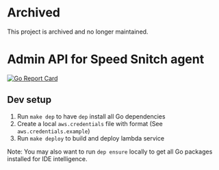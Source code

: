 # Archived

This project is archived and no longer maintained.

# Admin API for Speed Snitch agent

[![Go Report Card](https://goreportcard.com/badge/github.com/silinternational/speed-snitch-admin-api)](https://goreportcard.com/report/github.com/silinternational/speed-snitch-admin-api)

## Dev setup
1. Run `make dep` to have `dep` install all Go dependencies
2. Create a local `aws.credentials` file with format (See `aws.credentials.example`)
3. Run `make deploy` to build and deploy lambda service

Note: You may also want to run `dep ensure` locally to get all Go packages installed for IDE intelligence.
